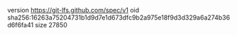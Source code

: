 version https://git-lfs.github.com/spec/v1
oid sha256:16263a75204731b1d9d7e1d673dfc9b2a975e18f9d3d329a6a274b36d6f6fa41
size 27850
